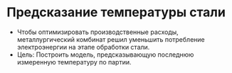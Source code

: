 # Предсказание температуры стали
 * Чтобы оптимизировать производственные расходы, металлургический комбинат решил уменьшить потребление электроэнергии на этапе обработки стали. 
 * Цель: Построить модель, предсказывающую последнюю измеренную температуру по партии.

